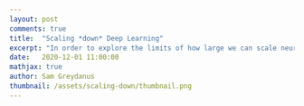 ```yaml
---
layout: post
comments: true
title:  "Scaling *down* Deep Learning"
excerpt: "In order to explore the limits of how large we can scale neural networks, we may need to explore the limits of how small we can scale them first."
date:   2020-12-01 11:00:00
mathjax: true
author: Sam Greydanus
thumbnail: /assets/scaling-down/thumbnail.png
---
```


<div>
	<style>
		#linkbutton:link, #linkbutton:visited {
		  background-color: rgb(180,180,180);
		  border-radius: 4px;
		  color: white;
		  padding: 6px 0px;
		  width: 150px;
		  text-align: center;
		  text-decoration: none;
		  display: inline-block;
		  text-transform: uppercase;
		  font-size: 13px;
		  margin: 8px;
		}

		#linkbutton:hover, #linkbutton:active {
		  background-color: rgba(160,160,160);
		}

		.playbutton {
		  background-color: rgb(148, 196, 146);
		  border-width: 0;
		  /*background-color: rgba(255, 130, 0);*/
		  border-radius: 4px;
		  color: white;
		  padding: 5px 8px;
		  /*width: 60px;*/
		  text-align: center;
		  text-decoration: none;
		  text-transform: uppercase;
		  font-size: 12px;
		  /*display: block;*/
		  /*margin-left: auto;*/
		  margin: 8px 0px;
		  margin-right: auto;
		  min-width:60px;
		}

	.playbutton:hover, .playbutton:active {
		  background-color: rgb(128, 176, 126);
	}
	 span.colab-span {
      background-image: url(/assets/colab.svg);
      background-repeat: no-repeat;
      background-size: 20px;
      background-position-y: 2px;
      display: inline-block;
      padding-left: 24px;
      border-radius: 4px;
      text-decoration: none;
    }
    #colab-hero-div { 
	  grid-column: 1/3;
	  border-top: 1px solid rgba(0, 0, 0, 0.1);
	  border-top-width: 1px;
	  border-top-style: solid;
	  border-top-color: rgba(0, 0, 0, 0.1);
	  padding-top: 15px;
	}
	</style>
</div>

<div class="imgcap" style="display: block; margin-left: auto; margin-right: auto; width:100%; min-width: 300px">
    <div style="min-width:250px; vertical-align: top;">
    <video id="demoDisplay" style="width:100%;min-width:250px;">
    	<source src="/assets/scaling-down/construction.mp4" type="video/mp4">
    </video>
    <button class="playbutton" id="demo_button" onclick="playPauseDemo()">Play</button> 
    <div style="text-align:left;">Constructing the MNIST-1D dataset. As with the original MNIST dataset, the task is to learn to classify the digits 0-9. Unlike the MNIST dataset, which consists of 28x28 images, each of these examples is a one-dimensional sequence of points. To generate an example, we begin with 10 digit templates and then randomly pad, translate, add noise, and transform them as shown above.</div>
  	</div>
</div>


<script language="javascript">
	function playPauseDemo() { 
	  var video = document.getElementById("demoDisplay");
	  var button = document.getElementById("demo_button");
	  if (video.paused) {
	    video.play();
		button.textContent = "Pause";}
	  else {
	    video.pause(); 
		button.textContent = "Play";}
	} 
</script>

<div style="display: block; margin-left: auto; margin-right: auto; width:100%; text-align:center;">
	<a href="https://arxiv.org/abs/2011.14439" id="linkbutton" target="_blank">Read the paper</a>
	<a href="https://bit.ly/3fghqVu" id="linkbutton" target="_blank"><span class="colab-span">Run</span> in browser</a>
	<a href="https://github.com/greydanus/mnist1d" id="linkbutton" target="_blank">Get the code</a>
</div>

By any scientific standard, the Human Genome Project [was enormous](https://deepblue.lib.umich.edu/handle/2027.42/62798): it involved billions of dollars of funding, dozens of institutions, and over a decade of accelerated research. But that was only the tip of the iceberg. Long before the project began, scientists were hard at work assembling the intricate science of human genetics. And most of the time, they were not studying humans. The foundational discoveries in genetics centered on far simpler organisms such as peas, molds, fruit flies, and mice. To this day, biologists use these simpler organisms as genetic "minimal working examples" in order to save time, energy, and money. A well-designed experiment with Drosophilia, such as [Feany and Bender (2000)](https://pubmed.ncbi.nlm.nih.gov/10746727/), can teach us an astonishing amount about humans.


The deep learning analogue of Drosophilia is the MNIST dataset. A large number of deep learning innovations including [dropout](https://jmlr.org/papers/v15/srivastava14a.html), [Adam](https://arxiv.org/abs/1412.6980), [convolutional networks](http://yann.lecun.com/exdb/publis/pdf/lecun-89e.pdf), [generative adversarial networks](https://arxiv.org/abs/1406.2661), and [variational autoencoders](https://arxiv.org/abs/1312.6114) began life as MNIST experiments. Once these innovations proved themselves on small-scale experiments, scientists found ways to scale them to larger and more impactful applications.

They key advantage of Drosophilia and MNIST is that they dramatically accelerate the iteration cycle of exploratory research. In the case of Drosophilia, the fly's life cycle is just a few days long and its nutritional needs are negligible. This makes it much easier to work with than mammals, especially humans. In the case of MNIST, training a strong classifier takes a few dozen lines of code, less than a minute of walltime, and negligible amounts of electricity. This is a stark contrast to state-of-the-art vision, text, and game-playing models which can take months and [hundreds of thousands of dollars](https://arxiv.org/abs/2004.08900) of electricity to train.

Yet in spite of its historical significance, MNIST has three notable shortcomings. First, it does a poor job of differentiating between linear, nonlinear, and translation-invariant models. For example, logistic, MLP, and CNN benchmarks obtain 94, 99+, and 99+% accuracy on it. This makes it hard to measure the contribution of a CNN's spatial priors or to judge the relative effectiveness of different regularization schemes. Second, it is somewhat large for a toy dataset. Each input example is a 784-dimensional vector and thus it takes a non-trivial amount of computation to perform hyperparameter searches or debug a metalearning loop. Third, MNIST is hard to hack. The ideal toy dataset should be procedurally generated so that researchers can smoothly vary parameters such as background noise, translation, and resolution.

In order to address these shortcomings, we propose the MNIST-1D dataset. It is a minimalist, low-memory, and low-compute alternative to MNIST, designed for exploratory deep learning research where rapid iteration is a priority. Training examples are 20 times smaller but they are still better at measuring the difference between 1) linear and nonlinear classifiers and 2) models with and without spatial inductive biases (eg. translation invariance). The dataset is procedurally generated but still permits analogies to real-world digit classification.

<div class="imgcap" style="display: block; margin-left: auto; margin-right: auto; width:99.9%">
  <div style="width:50%; min-width:300px; display: inline-block; vertical-align: top;">
    <img src="/assets/scaling-down/overview_a.png" style="width:100%">
    <div style="text-align: left;padding-bottom: 20px;padding-right:10px">Constructing the MNIST-1D dataset. Like MNIST, the classifier's objective is to determine which digit is present in the input. Unlike MNIST, each example is a one-dimensional sequence of points. To generate an example, we begin with a digit template and then randomly pad, translate, and transform it.</div>
  </div>
  <div style="width:49.4%; min-width:300px; display: inline-block; vertical-align: top;">
    <img src="/assets/scaling-down/overview_b.png" style="width:100%">
    <div style="text-align:left;">Visualizing the performance of common models on the MNIST-1D dataset. This dataset separates them cleanly according to whether they use nonlinear features (logistic regression vs. MLP) or whether they have spatial inductive biases (MLP vs. CNN). Humans do best of all. Best viewed with zoom.</div>
  </div>
</div>

## Example Use Cases

In this section we will explore several examples of how MNIST-1D can be used to study core "science of deep learning" phenomena.

**Finding lottery tickets.** It is not unusual for deep learning models to have ten or even a hundred times more parameters than necessary. This overparameterization helps training but increases computational overhead. One solution is to progressively prune weights from a model during training so that the final network is just a fraction of its original size. Although this approach works, conventional wisdom holds that sparse networks do not train well from scratch. Recent work by [Frankle & Carbin (2019)](https://arxiv.org/abs/1803.03635) challenges this conventional wisdom. The authors report finding sparse subnetworks inside of larger networks that train to equivalent or even higher accuracies. These "lottery ticket" subnetworks can be found through a simple iterative procedure: train a network, prune the smallest weights, and then rewind the remaining weights to their original initializations and retrain.

Since the original paper was published, a multitude of works have sought to explain this phenomenon and then harness it on larger datasets and models. However, very few works have attempted to isolate a "minimal working example" of this effect so as to investigate it more carefully. The figure below shows that the MNIST-1D dataset not only makes this possible, but also enables us to elucidate, via carefully-controlled experiments, some of the reasons for a lottery ticket's success. Unlike many follow-up experiments on the lottery ticket, this one took just two days of researcher time to produce. The curious reader can also [reproduce these results](https://bit.ly/3nCEIaL) in their browser in a few minutes.


<div class="imgcap" style="display: block; margin-left: auto; margin-right: auto; width:99.9%">
  <div style="width:100%; min-width:300px; display: inline-block; vertical-align: top;">
    <img src="/assets/scaling-down/lottery_a1.png" style="width:100%">
  </div>
  <div style="width:100%; min-width:300px; display: inline-block; vertical-align: top;">
    <img src="/assets/scaling-down/lottery_a2.png" style="width:100%">
  </div>
  <div class="thecap" style="text-align:left;">Finding and analyzing lottery tickets. In <b>a-b)</b>, we isolate a "minimum viable example" of the effect. Recent work by <a href="https://arxiv.org/abs/1906.02773">Morcos et al (2019)</a> shows that lottery tickets can transfer between datasets. We wanted to determine whether spatial inductive biases played a role. So we performed a series of experiments: in <b>c)</b> we plot the asymptotic performance of a 92% sparse ticket. In <b>d)</b> we reverse all the 1D signals in the dataset, effectively preserving spatial structure but changing the location of individual datapoints. This is analogous to flipping an image upside down. Under this ablation, the lottery ticket continues to win.</div>
</div>

<div class="imgcap" style="display: block; margin-left: auto; margin-right: auto; width:99.9%">
  <div style="width:100%; min-width:300px; display: inline-block; vertical-align: top;">
    <img src="/assets/scaling-down/lottery_b1.png" style="width:100%">
  </div>
  <div style="width:100%; min-width:300px; display: inline-block; vertical-align: top;">
    <img src="/assets/scaling-down/lottery_b2.png" style="width:100%">
  </div>
    <div class="thecap" style="text-align:left;">Next, in <b>e)</b> we permute the indices of the 1D signal, effectively removing spatial structure from the dataset. This ablation hurts lottery ticket performance significantly more, suggesting that part of the lottery ticket's performance can be attributed to a spatial inductive bias. Finally, in <b>f)</b> we keep the lottery ticket sparsity structure but initialize its weights with a different random seed. Contrary to results reported in <a href="https://arxiv.org/abs/1803.03635">Frankle & Carbin (2019)</a>, we see that our lottery ticket continues to outperform a dense baseline, aligning well with our hypothesis that the lottery ticket mask has a spatial inductive bias. In <b>g)</b>, we verify our hypothesis by measuring how often unmasked weights are adjacent to one another in the first layer of our model. The lottery ticket has many more adjacent weights than chance would predict, implying a local connectivity structure which helps gives rise to spatial biases.</div>
</div>

You can also visualize the actual masks selected via random and lottery pruning:  <button class="playbutton" id="mask_button" style="width:150px;" onclick="hideShowMasks()">Visualize masks</button> 

<div class="imgcap" id="lottery_masks" style="display: none; margin-left: auto; margin-right: auto; width:99.9%">
  <div style="width:100%; min-width:300px; display: inline-block; vertical-align: top;">
    <img src="/assets/scaling-down/lottery_mask_vis.png" style="width:100%">
  </div>
    <div class="thecap" style="text-align:left;">Visualizing first layer weight masks of random tickets and lottery tickets. For interpretabilty, we have sorted the mask along the hidden layer axis according to the number of adjacent unmasked parameters. This helps reveal a bias towards local connectivity in the lottery ticket masks. Notice how there are many more vertically-adjacent unmasked parameters in the lottery ticket masks. These vertically-adjacent parameters correspond to local connectivity along the input dimension, which in turn biases the sparse model towards data with spatial structure. Best viewed with zoom.</div>
</div>

<script language="javascript">
 function hideShowMasks() {
  var x = document.getElementById("lottery_masks");
  var button = document.getElementById("mask_button");
  if (x.style.display === "none") {
    x.style.display = "block";
    button.textContent = "Hide masks";
  } else {
    x.style.display = "none";
    button.textContent = "Visualize masks";
  }
}
</script>

**Observing deep double descent.** Another intriguing property of neural networks is the "double descent" phenomenon. This phrase refers to a training regime where more data, model parameters, or gradient steps can actually _reduce_ a model's test accuracy[^fn1] [^fn2] [^fn3] [^fn4]. The intuition is that during supervised learning there is an interpolation threshold where the learning procedure, consisting of a model and an optimization algorithm, is just barely able to fit the entire training set. At this threshold there is effectively just one model that can fit the data and this model is very sensitive to label noise and model mis-specification.

Several properties of this effect, such as what factors affect its width and location, are not well understood in the context of deep models. We see the MNIST-1D dataset as a good tool for exploring these properties. In fact, we were able to reproduce the double descent pattern after a few hours of researcher effort. The figure below shows our results for a fully-connected network and a convolutional model. We also observed a nuance that we had not seen mentioned in previous works: when using a mean square error loss, the interpolation threshold lies at \\(n * K\\) model parameters where \\(n\\) is the number of training examples and \\(K\\) is the number of model outputs. But when using a negative log likelihood loss, the interpolation threshold lies at \\(n\\) model parameters -- it does not depend on the number of model outputs. This is an interesting empirical observation that may explain some of the advantage in using a log likelihood loss over a MSE loss on this type of task. You can reproduce these results [here](https://bit.ly/2UBWWNu).

<div class="imgcap" style="display: block; margin-left: auto; margin-right: auto; width:99.9%">
  <div style="width:46.8%; min-width:300px; display: inline-block; vertical-align: top;">
    <img src="/assets/scaling-down/ddd_a.png" style="width:100%">
  </div>
  <div style="width:52.5%; min-width:300px; display: inline-block; vertical-align: top;">
    <img src="/assets/scaling-down/ddd_b.png" style="width:100%">
  </div>
  <div class="thecap" style="text-align:left;">Observing deep double descent. MNIST-1D is a good environment for determining how to locate the interpolation threshold of deep models. This threshold is fairly easy to predict in fully-connected models but less easy to predict for other models like CNNs, RNNs, and Transformers. Here we see that a CNN has a double descent peak at the same interpolation threshold but the effect is much less pronounced.</div>
</div>

**Gradient-based metalearning.** The goal of metalearning is to "learn how to learn." A model does this by having two levels of optimization: the first is a fast inner loop which corresponds to a traditional learning objective and second is a slow outer loop which updates the "meta" properties of the learning process. One of the simplest examples of metalearning is gradient-based hyperparameter optimization. The concept was was proposed by [Bengio (2000)](https://ieeexplore.ieee.org/document/6789800) and then scaled to deep learning models by [Maclaurin et al. (2015)](https://arxiv.org/abs/1502.03492). The basic idea is to implement a fully-differentiable neural network training loop and then backpropagate through the entire process in order to optimize hyperparameters like learning rate and weight decay.

Metalearning is a promising topic but it is very difficult to scale. First of all, metalearning algorithms consume enormous amounts of time and compute. Second of all, implementations tend to grow complex since there are twice as many hyperparameters (one set for each level of optimization) and most deep learning frameworks are not set up well for metalearning. This places an especially high incentive on debugging and iterating metalearning algorithms on small-scale datasets such as MNIST-1D. For example, it took just a few hours to implement and debug the gradient-based hyperparameter optimization of a learning rate shown below. You can reproduce these results [here](https://bit.ly/38OSyTu).

<div class="imgcap" style="display: block; margin-left: auto; margin-right: auto; width:99.9%">
  <div style="width:32.4%; min-width:270px; display: inline-block; vertical-align: top;">
    <img src="/assets/scaling-down/metalearn_lr_a.png" style="width:100%">
  </div>
  <div style="width:33%; min-width:270px; display: inline-block; vertical-align: top;">
    <img src="/assets/scaling-down/metalearn_lr_b.png" style="width:100%">
  </div>
    <div style="width:32%; min-width:270px; display: inline-block; vertical-align: top;">
    <img src="/assets/scaling-down/metalearn_lr_c.png" style="width:100%">
  </div>
  <div class="thecap" style="text-align:left;">Metalearning a learning rate: looking at the third plot, the optimal learning rate appears to be 0.6. Unlike many gradient-based metalearning implementations, ours takes seconds to run and occupies a few dozen lines of code. This allows researchers to iterate on novel ideas before scaling.</div>
</div>

**Metalearning an activation function.** Having implemented a "minimal working example" of gradient-based metalearning, we realized that it permitted a simple and novel extension: metalearning an activation function. With a few more hours of researcher time, we were able to parameterize our classifier's activation function with a second neural network and then learn the weights using meta-gradients. Shown below, our learned activation function substantially outperforms baseline nonlinearities such as ReLU, Elu[^fn5], and Swish[^fn6]. You can reproduce these results [here](https://bit.ly/38V4GlQ).

<div class="imgcap" style="display: block; margin-left: auto; margin-right: auto; width:99.9%">
  <div style="width:32.7%; min-width:270px; display: inline-block; vertical-align: top;">
    <img src="/assets/scaling-down/metalearn_afunc_a.png" style="width:100%">
  </div>
  <div style="width:32.5%; min-width:270px; display: inline-block; vertical-align: top;">
    <img src="/assets/scaling-down/metalearn_afunc_b.png" style="width:100%">
  </div>
    <div style="width:33%; min-width:270px; display: inline-block; vertical-align: top;">
    <img src="/assets/scaling-down/metalearn_afunc_c.png" style="width:100%">
  </div>
  <div class="thecap" style="text-align:left;">Metalearning an activation function. Starting from an ELU shape, we use gradient-based metalearning to find the optimal activation function of a neural network trained on the MNIST-1D dataset. The activation function itself is parameterized by a second (meta) neural network. Note that the ELU baseline (red) is obscured by the <i>tanh</i> baseline (blue) in the figure above.</div>
</div>

We transferred this activation function to convolutional models trained on MNIST and CIFAR10 images and found that it achieves middle-of-the-pack performance. It is especially good at producing low training loss early in optimization, which is the objective that it was trained on in MNIST-1D. When we rank nonlinearities by final test loss, though, it achieves middle-of-the-pack performance. We suspect that running the same metalearning algorithm on larger models and datasets would further refine our activation function, allowing it to at least match the best hand-designed activation function. We leave this to future work, though.

**Measuring the spatial priors of deep networks.** A large part of deep learning's success is rooted in "deep priors" which include hard-coded translation invariances (e.g., convolutional filters), clever architectural choices (e.g., self-attention layers), and well-conditioned optimization landscapes (e.g., batch normalization). Principle among these priors is the translation invariance of convolution. A primary motivation for this dataset was to construct a toy problem that could effectively quantify a model's spatial priors. The second figure in this post illustrates that this is indeed possible with MNIST-1D. One could imagine that other models with more moderate spatial priors would sit somewhere along the continuum between the MLP and CNN benchmarks. Reproduce [here](https://bit.ly/3fghqVu).


**Benchmarking pooling methods.** Our final case study begins with a specific question: _What is the relationship between pooling and sample efficiency?_ We had not seen evidence that pooling makes models more or less sample efficient, but this seemed an important relationship to understand. With this in mind, we trained models with different pooling methods and training set sizes and found that, while pooling tended to be effective in low-data regimes, it did not make much of a difference in high-data regimes. We do not fully understand this effect, but hypothesize that pooling is a mediocre architectural prior which is better than nothing in low-data regimes and then ends up restricting model expression in high-data regimes. By the same token, max-pooling may also be a good architectural prior in the low-data regime, but start to delete information -- and thus perform worse compared to L2 pooling -- in the high-data regime. Reproduce [here](https://bit.ly/3lGmTqY).

<div class="imgcap" style="display: block; margin-left: auto; margin-right: auto; width:99.9%">
  <div style="width:33%; min-width:270px; display: inline-block; vertical-align: top;">
    <img src="/assets/scaling-down/pooling_a.png" style="width:100%">
  </div>
  <div style="width:32.3%; min-width:270px; display: inline-block; vertical-align: top;">
    <img src="/assets/scaling-down/pooling_b.png" style="width:100%">
  </div>
    <div style="width:31.9%; min-width:270px; display: inline-block; vertical-align: top;">
    <img src="/assets/scaling-down/pooling_c.png" style="width:100%">
  </div>
  <div class="thecap" style="text-align:left;">Benchmarking common pooling methods. We observe that pooling helps performance in low-data regimes and hinders it in high-data regimes. While we do not entirely understand this effect, we hypothesize that pooling is a mediocre architectural prior that is better than nothing in low-data regimes but becomes overly restrictive in high-data regimes.</div>
</div>

## When to scale

This post is not an argument against large-scale machine learning research. That sort of research has proven its worth time and again and has come to represent one of the most exciting aspects of the ML research ecosystem. Rather, this post argues _in favor_ of small-scale machine learning research. Neural networks do not have problems with scaling or performance -- but they do have problems with interpretability, reproducibility, and iteration speed. We see carefully-controlled, small-scale experiments as a great way to address these problems.

In fact, small-scale research is complimentary to large-scale research. As in biology, where fruit fly genetics helped guide the Human Genome Project, we believe that small-scale research should always have an eye on how to successfully scale. For example, several of the findings reported in this post are at the point where they should be investigated at scale. We would like to show that large scale lottery tickets also learn spatial inductive biases, and show evidence that they develop local connectivity. We would also like to try metalearning an activation function on a larger model in the hopes of finding an activation that will outperform ReLU and Swish in generality.

We should emphasize that we are only ready to scale these results now that we have isolated and understood them in a controlled setting. We believe that scaling a system is only a good idea once the relevant causal mechanisms have been isolated and understood.


<!-- ## Context

The machine learning community has grown rapidly in recent years. This growth has accelerated the rate of scientific innovation, but it has also produced multiple competing narratives about the field's ultimate direction and objectives. In this section, we will explore three such narratives in order to place MNIST-1D in its proper context.

**Scaling trends.** One of the defining features of machine learning in the 2010's was a [massive increase](https://openai.com/blog/ai-and-compute/) in the scale of datasets, models, and compute infrastructure. This scaling pattern allowed neural networks to achieve breakthrough results on a wide range of benchmarks. Yet while this scaling effect has helped neural networks take on commercial and political relevance, opinions differ about how much more "intelligence" it can generate. One one hand, many researchers and organizations argue that [scaling is a crucial path](https://openai.com/blog/ai-and-compute/) to making neural networks behave more intelligently. On the other hand, there is a healthy but marginal population of researchers who are not primarily motivated by scale. They are united by a common desire to change research methodologies, advocating a shift [away from human-engineered datasets and architectures](https://arxiv.org/abs/1905.10985), an [emphasis on human-like learning patterns](https://arxiv.org/abs/1911.01547), and [better integration with traditional symbolic AI approaches](https://arxiv.org/abs/1801.00631).

Once again, the genetics analogy is useful. In genetics, scale has been most effective when small-scale experiments have helped to guide the direction and vision of large-scale experiments. For example, the organizers of the Human Genome Project regularly used yeast and fly genomes to [guide analysis of the human genome](https://deepblue.lib.umich.edu/handle/2027.42/62798). Thus one should be suspicious of research agendas that place disproportionate emphasis on large-scale experiments, since a healthy research ecosystem needs both. The fast, small scale projects permit creativity and deep understanding, whereas the large-scale projects expose fertile new research territory.

**Understanding vs. performance.** Researchers are also divided over the value of understanding versus performance. Some contend that a high-performing algorithm [need not be interpretable](https://youtu.be/93Xv8vJ2acI?t=788) so long as it saves lives or produces economic value. Others argue that hard-to-interpret deep learning models should not be deployed in sensitive real-world contexts. Both arguments have merit, but the best path forward seems to be to focus on understanding high-performing algorithms better so that this tradeoff becomes less severe. One way to do this is by identifying things we don't understand about neural networks, reproducing these things on a toy problem like MNIST-1D, and then performing ablation studies to isolate the causal mechanisms.

**Ecological impacts.** A growing number of researchers and organizations claim that deep learning will have positive [environmental](https://www.sciencedirect.com/science/article/abs/pii/0304380087900974) [applications](https://arxiv.org/abs/1906.05433). This may be true in the long run, but so far artificial intelligence has done little to solve environmental problems. In the meantime, deep learning models are [consuming massive amounts of electricity](https://arxiv.org/abs/1906.02243) to train and deploy. Our hope is that benchmarks like MNIST-1D will encourage researchers to spend more time iterating on small datasets and toy models before scaling, making more efficient use of electricity in the process.

 -->

## Other small datasets
The core inspiration for this work stems from an admiration of and, we daresay, infatuation with the [MNIST dataset](http://yann.lecun.com/exdb/mnist/). While it has some notable flaws -- some of which we have addressed -- it also has many lovable qualities and underappreciated strengths: it is simple, intuitive, and provides the perfect sandbox for exploring creative new ideas.

Our work also bears philosophical similarities to the [Synthetic Petri Dish](https://arxiv.org/abs/2005.13092) by Rawal et al. (2020). It was published concurrently and the authors make similar references to biology in order to motivate the use of small synthetic datasets for exploratory research. Their work differs from ours in that they use metalearning to obtain their datasets whereas we construct ours by hand. The purpose of the Synthetic Petri Dish is to accelerate neural architecture search whereas the purpose of our dataset is to accelerate "science of deep learning" questions.

There are many other small-scale datasets that are commonly used to investigate "science of deep learning" questions. The examples in the [CIFAR-10 dataset](https://www.cs.toronto.edu/~kriz/cifar.html) are four times larger than MNIST examples but the total number of training examples is the same. CIFAR-10 does a better job of discriminating between MLP and CNN architectures, and between various CNN architectures such as vanilla CNNs versus ResNets. The [FashionMNIST dataset](https://github.com/zalandoresearch/fashion-mnist) is the same size as MNIST but a bit more difficult. One last option is [Scikit-learn](https://scikit-learn.org/stable/modules/classes.html#module-sklearn.datasets)'s datasets: there are dozens of options, some synthetic and others real. But making real world analogies to, say, digit classification, is not possible and one can often do very well on them using simple linear or kernel-based methods.

## Closing thoughts

There is a counterintuitive possibility that in order to explore the limits of how large we can scale neural networks, we may need to explore the limits of how small we can scale them first. Scaling models and datasets downward in a way that preserves the nuances of their behaviors at scale will allow researchers to iterate quickly on fundamental and creative ideas. This fast iteration cycle is the best way of obtaining insights about how to incorporate progressively more complex inductive biases into our models. We can then transfer these inductive biases across spatial scales in order to dramatically improve the sample efficiency and generalization properties of large-scale models. We see the humble MNIST-1D dataset as a first step in that direction.

## Footnotes
[^fn1]: Trunk, Gerard V. "[A problem of dimensionality: A simple example](https://ieeexplore.ieee.org/document/4766926)." IEEE Transactions on pattern analysis and machine intelligence 3 (1979): 306-307.
[^fn2]: Belkin, Mikhail, et al. "[Reconciling modern machine-learning practice and the classical bias–variance trade-off](https://www.pnas.org/content/116/32/15849)." Proceedings of the National Academy of Sciences 116.32 (2019): 15849-15854.
[^fn3]: Spigler, Stefano, et al. "[A jamming transition from under-to over-parametrization affects loss landscape and generalization](https://arxiv.org/abs/1810.09665)." arXiv preprint arXiv:1810.09665 (2018).
[^fn4]: Nakkiran, Preetum, et al. "[Deep double descent: Where bigger models and more data hurt](https://arxiv.org/abs/1912.02292)." arXiv preprint arXiv:1912.02292 (2019).
[^fn5]: Clevert, Djork-Arné, Thomas Unterthiner, and Sepp Hochreiter. [Fast and accurate deep network learning by exponential linear units (elus).](https://arxiv.org/abs/1511.07289) ICLR 2016.
[^fn6]: Ramachandran, Prajit, Barret Zoph, and Quoc V. Le. [Searching for activation functions](https://arxiv.org/abs/1710.05941). (2017).